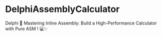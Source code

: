 # DelphiAssemblyCalculator
 Delphi 🚀 Mastering Inline Assembly: Build a High-Performance Calculator with Pure ASM ! 💻✨
